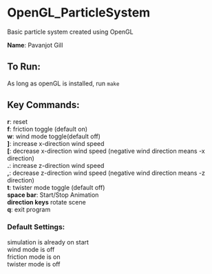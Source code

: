# OpenGL_ParticleSystem
Basic particle system created using OpenGL


**Name**: Pavanjot Gill
## To Run:
As long as openGL is installed, run `make`

## Key Commands:

**r**: reset <br />
**f**: friction toggle (default on) <br />
**w**: wind mode toggle(default off) <br />
**]**: increase x-direction wind speed <br />
**[**: decrease x-direction wind speed (negative wind direction means -x direction) <br />
**.**: increase z-direction wind speed <br />
**,**: decrease z-direction wind speed (negative wind direction means -z direction) <br />
**t**: twister mode toggle (default off) <br />
**space bar**: Start/Stop Animation <br />
**direction keys** rotate scene <br />
**q**: exit program

### Default Settings:
simulation is already on start <br />
wind mode is off <br />
friction mode is on <br />
twister mode is off

